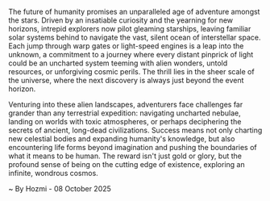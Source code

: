 
The future of humanity promises an unparalleled age of adventure amongst the stars. Driven by an insatiable curiosity and the yearning for new horizons, intrepid explorers now pilot gleaming starships, leaving familiar solar systems behind to navigate the vast, silent ocean of interstellar space. Each jump through warp gates or light-speed engines is a leap into the unknown, a commitment to a journey where every distant pinprick of light could be an uncharted system teeming with alien wonders, untold resources, or unforgiving cosmic perils. The thrill lies in the sheer scale of the universe, where the next discovery is always just beyond the event horizon.

Venturing into these alien landscapes, adventurers face challenges far grander than any terrestrial expedition: navigating uncharted nebulae, landing on worlds with toxic atmospheres, or perhaps deciphering the secrets of ancient, long-dead civilizations. Success means not only charting new celestial bodies and expanding humanity's knowledge, but also encountering life forms beyond imagination and pushing the boundaries of what it means to be human. The reward isn't just gold or glory, but the profound sense of being on the cutting edge of existence, exploring an infinite, wondrous cosmos.

~ By Hozmi - 08 October 2025
